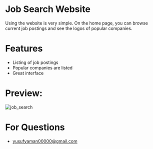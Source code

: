 
# Job Search Website


Using the website is very simple. On the home page, you can browse current job postings and see the logos of popular companies.

# Features

- Listing of job postings
- Popular companies are listed
- Great interface

# Preview:
![job_search](https://github.com/yusufyaman07/job_search_website/assets/148998418/63eb37a4-a9e8-46d0-9e2f-8f4da240b59a)


# For Questions
- yusufyaman00000@gmail.com
